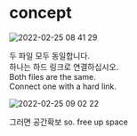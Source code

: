 # concept
![2022-02-25 08 41 29](https://user-images.githubusercontent.com/20321215/155626566-1eebffb7-35b4-4ff7-84bb-fd651e7ff468.png)

두 파일 모두 동일합니다.  
하나는 하드 링크로 연결하십시오.  
Both files are the same.  
Connect one with a hard link.  

![2022-02-25 09 02 22](https://user-images.githubusercontent.com/20321215/155628126-751053b2-3749-4fa5-86d8-75cceb568965.png)

그러면 공간확보
so. free up space
